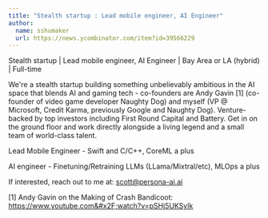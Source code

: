 ```yaml
---
title: "Stealth startup : Lead mobile engineer, AI Engineer"
author:
  name: sshumaker
  url: https://news.ycombinator.com/item?id=39566229
---
```

Stealth startup | Lead mobile engineer, AI Engineer | Bay Area or LA (hybrid) | Full-time

We&#x27;re a stealth startup building something unbelievably ambitious in the AI space that blends AI and gaming tech - co-founders are Andy Gavin [1] (co-founder of video game developer Naughty Dog) and myself (VP @ Microsoft, Credit Karma, previously Google and Naughty Dog). Venture-backed by top investors including First Round Capital and Battery. Get in on the ground floor and work directly alongside a living legend and a small team of world-class talent.

Lead Mobile Engineer - Swift and C&#x2F;C++, CoreML a plus

AI engineer - Finetuning&#x2F;Retraining LLMs (LLama&#x2F;Mixtral&#x2F;etc), MLOps a plus

If interested, reach out to me at: scott@persona-ai.ai

[1] Andy Gavin on the Making of Crash Bandicoot:
<a href="https:&#x2F;&#x2F;www.youtube.com&#x2F;watch?v=pSHj5UKSylk" rel="nofollow">https:&#x2F;&#x2F;www.youtube.com&#x2F;watch?v=pSHj5UKSylk</a>
